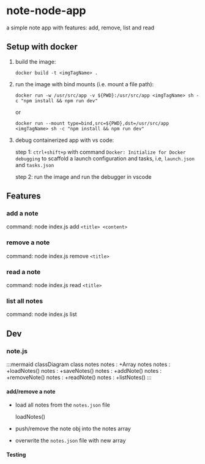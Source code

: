 # note-node-app
a simple note app with features: add, remove, list and read
## Setup with docker
1. build the image: 

    `docker build -t <imgTagName> .`

2. run the image with bind mounts (i.e. mount a file path): 

    `docker run -w /usr/src/app -v ${PWD}:/usr/src/app <imgTagName> sh -c "npm install && npm run dev"`
    
    or
    
    `docker run --mount type=bind,src=${PWD},dst=/usr/src/app <imgTagName> sh -c "npm install && npm run dev"`

3. debug containerized app with vs code:
    
    step 1:
        `ctrl+shift+p` with command `Docker: Initialize for Docker debugging` to scaffold a launch configuration and tasks, i.e, `launch.json` and `tasks.json`

    step 2:
        run the image and run the debugger in vscode

## Features
### add a note
command: node index.js add `<title> <content>`

### remove a note
command: node index.js remove `<title>`

### read a note
command: node index.js read `<title>`

### list all notes
command: node index.js list

## Dev

### note.js

:::mermaid
classDiagram
    class notes
    notes : +Array notes
    notes : +loadNotes()
    notes : +saveNotes()
    notes : +addNote()
    notes : +removeNote()
    notes : +readNote()
    notes : +listNotes()
:::
#### add/remove a note

- load all notes from the `notes.json` file
    
    loadNotes()
- push/remove the note obj into the notes array
    
- overwrite the `notes.json` file with new array

#### Testing
